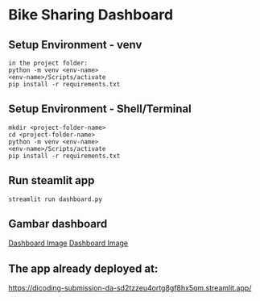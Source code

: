 # Bike Sharing Dashboard

## Setup Environment - venv
```
in the project folder:
python -m venv <env-name>
<env-name>/Scripts/activate
pip install -r requirements.txt
```

## Setup Environment - Shell/Terminal
```
mkdir <project-folder-name>
cd <project-folder-name>
python -m venv <env-name>
<env-name>/Scripts/activate
pip install -r requirements.txt
```

## Run steamlit app
```
streamlit run dashboard.py
```
## Gambar dashboard
[Dashboard Image](data/app-dashboard-01.png)
[Dashboard Image](data/app-dashboard-02.png)

## The app already deployed at:
https://dicoding-submission-da-sd2tzzeu4ortg8gf8hx5qm.streamlit.app/